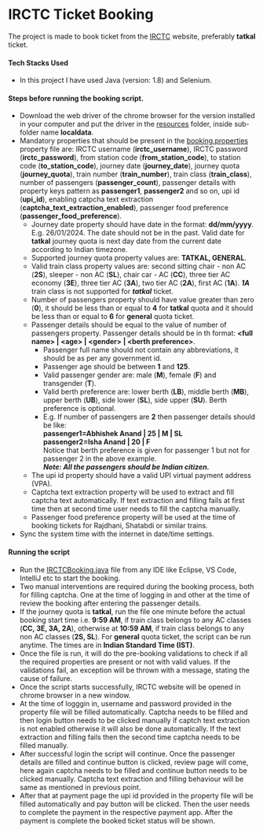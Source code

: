 # IRCTC Ticket Booking
The project is made to book ticket from the [IRCTC](https://www.irctc.co.in) website, preferably **tatkal** ticket.

#### Tech Stacks Used
- In this project I have used Java (version: 1.8) and Selenium.

#### Steps before running the booking script.
- Download the web driver of the chrome browser for the version installed in your computer and put the driver in the [resources](src/main/resources) folder, inside sub-folder name **localdata**.
- Mandatory properties that should be present in the [booking.properties](src/main/resources/booking.properties) property file are: IRCTC username (**irctc_username**), IRCTC password (**irctc_password**), from station code (**from_station_code**), to station code (**to_station_code**), journey date (**journey_date**), journey quota (**journey_quota**), train number (**train_number**), train class (**train_class**), number of passengers (**passenger_count**), passenger details with property keys pattern as **passenger1**, **passenger2** and so on, upi id (**upi_id**), enabling catpcha text extraction (**captcha_text_extraction_enabled**), passenger food preference (**passenger_food_preference**).
    - Journey date property should have date in the format: **dd/mm/yyyy**. E.g. 26/01/2024. The date should not be in the past. Valid date for  **tatkal** journey quota is next day date from the current date according to Indian timezone.
    - Supported journey quota property values are: **TATKAL, GENERAL**.
    - Valid train class property values are: second sitting chair - non AC (**2S**), sleeper - non AC (**SL**), chair car - AC (**CC**), three tier AC economy (**3E**), three tier AC (**3A**), two tier AC (**2A**), first AC (**1A**). **_1A_** train class is not supported for **_tatkal_** ticket.
    - Number of passengers property should have value greater than zero (**0**), it should be less than or equal to **4** for **tatkal** quota and it should be less than or equal to **6** for **general** quota ticket.
    - Passenger details should be equal to the value of number of passengers property. Passenger details should be in th format: **&lt;full name&gt; | &lt;age&gt; | &lt;gender&gt; | &lt;berth preference&gt;**.
        - Passenger full name should not contain any abbreviations, it should be as per any government id.
        - Passenger age should be between **1** and **125**.
        - Valid passenger gender are: male (**M**), female (**F**) and transgender (**T**).
        - Valid berth preference are: lower berth (**LB**), middle berth (**MB**), upper berth (**UB**), side lower (**SL**), side upper (**SU**). Berth preference is optional.
        - E.g. If number of passengers are **2** then passenger details should be like:\
        **passenger1=Abhishek Anand | 25 | M | SL**\
        **passenger2=Isha Anand | 20 | F**\
        Notice that berth preference is given for passenger 1 but not for passenger 2 in the above example.\
        **_Note: All the passengers should be Indian citizen._**
    - The upi id property should have a valid UPI virtual payment address (VPA).
    - Captcha text extraction property will be used to extract and fill captcha text automatically. If text extraction and filling fails at first time then at second time user needs to fill the captcha manually. 
    - Passenger food preference property will be used at the time of booking tickets for Rajdhani, Shatabdi or similar trains.
- Sync the system time with the internet in date/time settings.

#### Running the script
- Run the [IRCTCBooking.java](src/main/java/com/example/abhik26/irctc_booking/IRCTCBooking.java) file from any IDE like Eclipse, VS Code, IntelliJ etc to start the booking.
- Two manual interventions are required during the booking process, both for filling captcha. One at the time of logging in and other at the time of review the booking after entering the passenger details.
- If the journey quota is **tatkal**, run the file one minute before the actual booking start time i.e. **9:59 AM**, if train class belongs to any AC classes (**CC, 3E, 3A, 2A**), otherwise at **10:59 AM**, if train class belongs to any non AC classes (**2S, SL**). For **general** quota ticket, the script can be run anytime. The times are in **Indian Standard Time (IST)**.
- Once the file is run, it will do the pre-booking validations to check if all the required properties are present or not with valid values. If the validations fail, an exception will be thrown with a message, stating the cause of failure.
- Once the script starts successfully, IRCTC website will be opened in chrome browser in a new window.
- At the time of logggin in, username and password provided in the property file will be filled automatically. Captcha needs to be filled and then login button needs to be clicked manually if captch text extraction is not enabled otherwise it will also be done automatically. If the text extraction and filling fails then the second time captcha needs to be filled manually.
- After successful login the script will continue. Once the passenger details are filled and continue button is clicked, review page will come, here again captcha needs to be filled and continue button needs to be clicked manually. Captcha text extraction and filling behaviour will be same as mentioned in previous point.
- After that at payment page the upi id provided in the property file will be filled automatically and pay button will be clicked. Then the user needs to complete the payment in the respective payment app. After the payment is complete the booked ticket status will be shown.